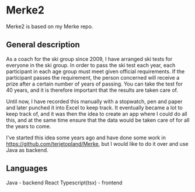 # Merke2
Merke2 is based on my Merke repo.

## General description
As a coach for the ski group since 2009, I have arranged ski tests for everyone in the ski group. 
In order to pass the ski test each year, each participant in each age group must meet given official requirements. 
If the participant passes the requirement, the person concerned will receive a prize after a certain number of years of passing. 
You can take the test for 40 years, and it is therefore important that the results are taken care of.

Until now, I have recorded this manually with a stopwatch, pen and paper and later punched it into Excel to keep track. 
It eventually became a lot to keep track of, and it was then the idea to create an app where I could do all this, 
and at the same time ensure that the data would be taken care of for all the years to come.

I've started this idea some years ago and have done some work in https://github.com/terjetopland/Merke, but I would like to do it over and use Java as backend.

## Languages
Java - backend
React Typescript(tsx) - frontend
